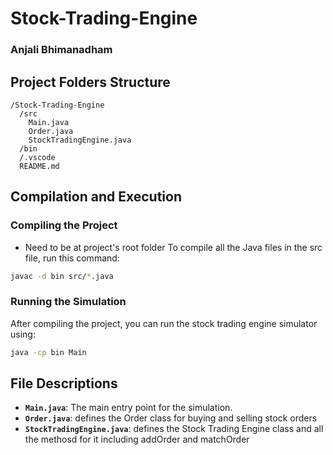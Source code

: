 # Stock-Trading-Engine
### Anjali Bhimanadham

## Project Folders Structure
```
/Stock-Trading-Engine
  /src
    Main.java
    Order.java
    StockTradingEngine.java
  /bin
  /.vscode
  README.md
```

## Compilation and Execution

### **Compiling the Project**
* Need to be at project's root folder
To compile all the Java files in the src file, run this command:
```sh
javac -d bin src/*.java
```

### **Running the Simulation**
After compiling the project, you can run the stock trading engine simulator using:
```sh
java -cp bin Main
```

## File Descriptions
- **`Main.java`**: The main entry point for the simulation.
- **`Order.java`**: defines the Order class for buying and selling stock orders
- **`StockTradingEngine.java`**: defines the Stock Trading Engine class and all the methosd for it including addOrder and matchOrder



